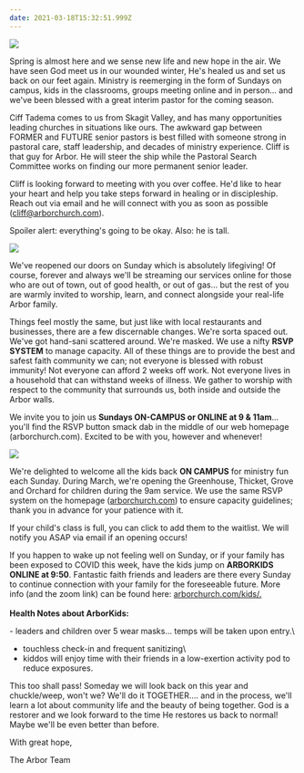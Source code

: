 ```yaml
---
date: 2021-03-18T15:32:51.999Z
---
```

![](/img/uploads/signthumbnail.jpg)

Spring is almost here and we sense new life and new hope in the air. We have seen God meet us in our wounded winter, He's healed us and set us back on our feet again. Ministry is reemerging in the form of Sundays on campus, kids in the classrooms, groups meeting online and in person... and we've been blessed with a great interim pastor for the coming season.

Ciff Tadema comes to us from Skagit Valley, and has many opportunities leading churches in situations like ours. The awkward gap between FORMER and FUTURE senior pastors is best filled with someone strong in pastoral care, staff leadership, and decades of ministry experience. Cliff is that guy for Arbor. He will steer the ship while the Pastoral Search Committee works on finding our more permanent senior leader.

Cliff is looking forward to meeting with you over coffee. He'd like to hear your heart and help you take steps forward in healing or in discipleship. Reach out via email and he will connect with you as soon as possible ([cliff@arborchurch.com](mailto:cliff@arborchurch.com)).

Spoiler alert: everything's going to be okay. Also: he is tall.

![](/img/uploads/worshippieta.jpg)

We've reopened our doors on Sunday which is absolutely lifegiving! Of course, forever and always we'll be streaming our services online for those who are out of town, out of good health, or out of gas... but the rest of you are warmly invited to worship, learn, and connect alongside your real-life Arbor family.

Things feel mostly the same, but just like with local restaurants and businesses, there are a few discernable changes. We're sorta spaced out. We've got hand-sani scattered around. We're masked. We use a nifty **RSVP SYSTEM** to manage capacity. All of these things are to provide the best and safest faith community we can; not everyone is blessed with robust immunity! Not everyone can afford 2 weeks off work. Not everyone lives in a household that can withstand weeks of illness. We gather to worship with respect to the community that surrounds us, both inside and outside the Arbor walls.

We invite you to join us **Sundays ON-CAMPUS or ONLINE at 9 & 11am**... you'll find the RSVP button smack dab in the middle of our web homepage (arborchurch.com). Excited to be with you, however and whenever!

![](/img/uploads/img_4629.jpg)

We're delighted to welcome all the kids back **ON CAMPUS** for ministry fun each Sunday. During March, we're opening the Greenhouse, Thicket, Grove and Orchard for children during the 9am service. We use the same RSVP system on the homepage ([arborchurch.com](https://www.arborchurch.com)) to ensure capacity guidelines; thank you in advance for your patience with it.

If your child's class is full, you can click to add them to the waitlist. We will notify you ASAP via email if an opening occurs!

If you happen to wake up not feeling well on Sunday, or if your family has been exposed to COVID this week, have the kids jump on **ARBORKIDS ONLINE at 9:50**. Fantastic faith friends and leaders are there every Sunday to continue connection with your family for the foreseeable future. More info (and the zoom link) can be found here: [arborchurch.com/kids/.](https://www.arborchurch.com/kids/)\
\
**Health Notes about ArborKids:**

\- leaders and children over 5 wear masks... temps will be taken upon entry.\
- touchless check-in and frequent sanitizing\
- kiddos will enjoy time with their friends in a low-exertion activity pod to reduce exposures.

This too shall pass! Someday we will look back on this year and chuckle/weep, won't we? We'll do it TOGETHER.... and in the process, we'll learn a lot about community life and the beauty of being together. God is a restorer and we look forward to the time He restores us back to normal! Maybe we'll be even better than before.

With great hope,

The Arbor Team
